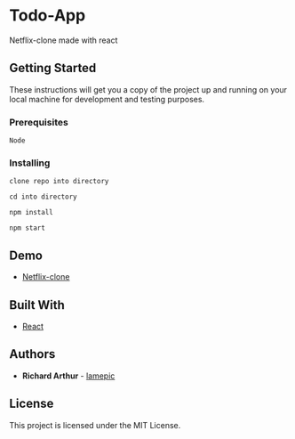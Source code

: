 # Todo-App

Netflix-clone made with react

## Getting Started

These instructions will get you a copy of the project up and running on your local machine for development and testing purposes.

### Prerequisites

```
Node
```

### Installing

```
clone repo into directory
```

```
cd into directory
```

```
npm install
```

```
npm start
```

## Demo

* [Netflix-clone](https://bit.ly/3noprKM)

## Built With

* [React](http://www.reactjs.org/)


## Authors

* **Richard Arthur** - [lamepic](https://github.com/lamepic)

## License

This project is licensed under the MIT License.
